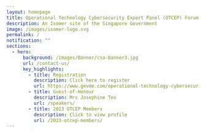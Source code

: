 ```yaml
---
layout: homepage
title: Operational Technology Cybersecurity Expert Panel (OTCEP) Forum 2023
description: An Isomer site of the Singapore Government
image: /images/isomer-logo.svg
permalink: /
notification: ""
sections:
  - hero:
      background: /images/Banner/csa-banner3.jpg
      url: /contact-us/
      key_highlights:
        - title: Registration
          description: Click here to register
          url: https://www.gevme.com/operational-technology-cybersecurity-expert-panel-otcep-forum-2023
        - title: Guest-of-Honour
          description: Mrs Josephine Teo
          url: /speakers/
        - title: 2023 OTCEP Members
          description: Click to view profile
          url: /2023-otcep-members/
---
```

